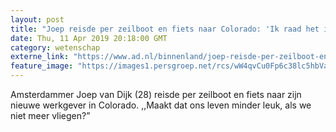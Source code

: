 ```yaml
---
layout: post
title: "Joep reisde per zeilboot en fiets naar Colorado: 'Ik raad het iedereen aan'"
date: Thu, 11 Apr 2019 20:18:00 GMT
category: wetenschap
externe_link: "https://www.ad.nl/binnenland/joep-reisde-per-zeilboot-en-fiets-naar-colorado-ik-raad-het-iedereen-aan~a709fbee/"
feature_image: "https://images1.persgroep.net/rcs/wW4qvCu0Fp6c38lc5hbVa0Ml2cA/diocontent/145291141/_fitwidth/400/?appId=21791a8992982cd8da851550a453bd7f&quality=0.7"
---
```


Amsterdammer Joep van Dijk (28) reisde per zeilboot en fiets naar zijn nieuwe werkgever in Colorado. ,,Maakt dat ons leven minder leuk, als we niet meer vliegen?”
